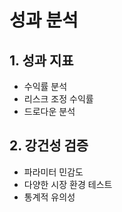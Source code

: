 # 성과 분석

## 1. 성과 지표
- 수익률 분석
- 리스크 조정 수익률
- 드로다운 분석

## 2. 강건성 검증
- 파라미터 민감도
- 다양한 시장 환경 테스트
- 통계적 유의성 
